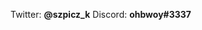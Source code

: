 Twitter: **@szpicz_k**
Discord: **ohbwoy#3337**

<!---
ohbwoy/ohbwoy is a ✨ special ✨ repository because its `README.md` (this file) appears on your GitHub profile.
You can click the Preview link to take a look at your changes.
--->
